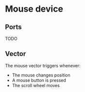 # Mouse device

## Ports

TODO

## Vector

The mouse vector triggers whenever:

- The mouse changes position
- A mouse button is pressed
- The scroll wheel moves